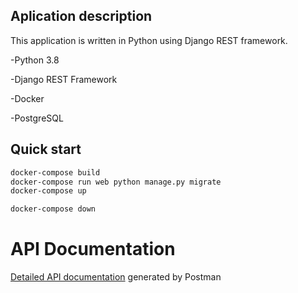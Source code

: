 ## Aplication description

This application is written in Python using Django REST framework.

-Python 3.8

-Django REST Framework

-Docker

-PostgreSQL


## Quick start

```sh
docker-compose build
docker-compose run web python manage.py migrate
docker-compose up

docker-compose down
```

# API Documentation

[Detailed API documentation](https://documenter.getpostman.com/view/8690633/TVKHUvFT) generated by Postman

